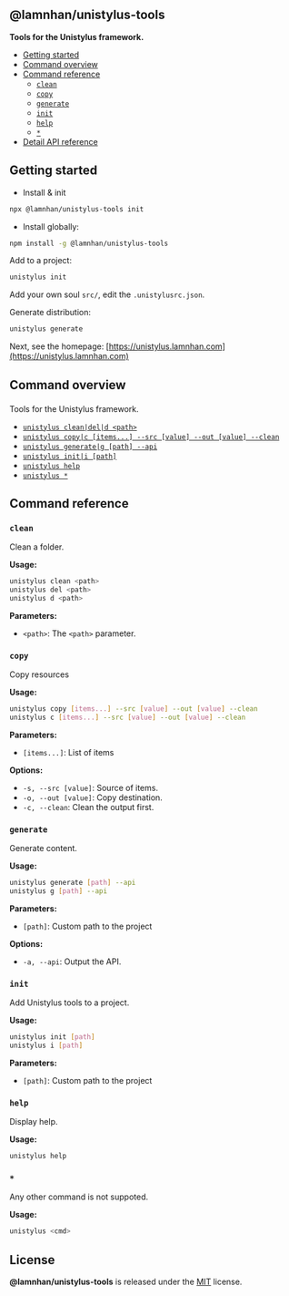 <section id="head" data-note="AUTO-GENERATED CONTENT, DO NOT EDIT DIRECTLY!">

# @lamnhan/unistylus-tools

**Tools for the Unistylus framework.**

</section>

<section id="tocx" data-note="AUTO-GENERATED CONTENT, DO NOT EDIT DIRECTLY!">

- [Getting started](#getting-started)
- [Command overview](#cli-command-overview)
- [Command reference](#cli-command-reference)
  - [`clean`](#command-clean)
  - [`copy`](#command-copy)
  - [`generate`](#command-generate)
  - [`init`](#command-init)
  - [`help`](#command-help)
  - [`*`](#command-*)
- [Detail API reference](https://example.com)


</section>

<section id="getting-stated">

## Getting started

- Install & init

```sh
npx @lamnhan/unistylus-tools init
```

- Install globally:

```sh
npm install -g @lamnhan/unistylus-tools
```

Add to a project:

```sh
unistylus init
```

Add your own soul `src/`, edit the `.unistylusrc.json`.

Generate distribution:

```sh
unistylus generate
```

Next, see the homepage: [https://unistylus.lamnhan.com](https://unistylus.lamnhan.com)

</section>

<section id="cli" data-note="AUTO-GENERATED CONTENT, DO NOT EDIT DIRECTLY!">

<h2><a name="cli-command-overview"><p>Command overview</p>
</a></h2>

Tools for the Unistylus framework.

- [`unistylus clean|del|d <path>`](#command-clean)
- [`unistylus copy|c [items...] --src [value] --out [value] --clean`](#command-copy)
- [`unistylus generate|g [path] --api`](#command-generate)
- [`unistylus init|i [path]`](#command-init)
- [`unistylus help`](#command-help)
- [`unistylus *`](#command-*)

<h2><a name="cli-command-reference"><p>Command reference</p>
</a></h2>

<h3><a name="command-clean"><p><code>clean</code></p>
</a></h3>

Clean a folder.

**Usage:**

```sh
unistylus clean <path>
unistylus del <path>
unistylus d <path>
```

**Parameters:**

- `<path>`: The `<path>` parameter.

<h3><a name="command-copy"><p><code>copy</code></p>
</a></h3>

Copy resources

**Usage:**

```sh
unistylus copy [items...] --src [value] --out [value] --clean
unistylus c [items...] --src [value] --out [value] --clean
```

**Parameters:**

- `[items...]`: List of items

**Options:**

- `-s, --src [value]`: Source of items.
- `-o, --out [value]`: Copy destination.
- `-c, --clean`: Clean the output first.

<h3><a name="command-generate"><p><code>generate</code></p>
</a></h3>

Generate content.

**Usage:**

```sh
unistylus generate [path] --api
unistylus g [path] --api
```

**Parameters:**

- `[path]`: Custom path to the project

**Options:**

- `-a, --api`: Output the API.

<h3><a name="command-init"><p><code>init</code></p>
</a></h3>

Add Unistylus tools to a project.

**Usage:**

```sh
unistylus init [path]
unistylus i [path]
```

**Parameters:**

- `[path]`: Custom path to the project

<h3><a name="command-help"><p><code>help</code></p>
</a></h3>

Display help.

**Usage:**

```sh
unistylus help
```

<h3><a name="command-*"><p><code>*</code></p>
</a></h3>

Any other command is not suppoted.

**Usage:**

```sh
unistylus <cmd>
```

</section>

<section id="license" data-note="AUTO-GENERATED CONTENT, DO NOT EDIT DIRECTLY!">

## License

**@lamnhan/unistylus-tools** is released under the [MIT](https://github.com/lamnhan/unistylus-tools/blob/master/LICENSE) license.

</section>
